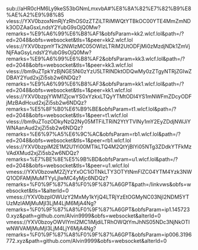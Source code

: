 sub://aHR0cHM6Ly9keS53bGNmLmxvbA#%E8%8A%82%E7%82%B9%E8%AE%A2%E9%98%85
vless://YXV0bzoxNmRjYzRhOS0zZTZiLTRiMWQtYTBkOC00YTE4MmZmNDk3ODZAaGsxLndsY2YubG9sOjQ0Mw?remarks=%E9%A6%99%E6%B8%AF1&obfsParam=kk2.wlcf.lol&path=/?ed=2048&obfs=websocket&tls=1&peer=kk2.wlcf.lol
vless://YXV0bzpmYTk2NWIzMC05OWIzLTRiM2UtODFjMi0zMzdjNDk1ZmVjNjFAaGsyLndsY2YubG9sOjQ0Mw?remarks=%E9%A6%99%E6%B8%AF2&obfsParam=kk3.wlcf.lol&path=/?ed=2048&obfs=websocket&tls=1&peer=kk3.wlcf.lol
vless://bm9uZTpkYzBjNGE5Ni0zYzU5LTRlNDktODQwMy0zZTgyNTRjZGIwZDBAY2Yud2xjZi5sb2w6NDQz?remarks=%E9%A6%99%E6%B8%AF3&obfsParam=kk1.wlcf.lol&path=/?ed=2048&obfs=websocket&tls=1&peer=kk1.wlcf.lol
vless://YXV0bzpjYWM1ZjcwYS0xYzkxLTQyYTMtODI4YS1mNWFmZDcyODFjMzBAdHcud2xjZi5sb2w6NDQz?remarks=%E5%8F%B0%E6%B9%BE&obfsParam=t1.wlcf.lol&path=/?ed=2048&obfs=websocket&tls=1&peer=t1.wlcf.lol
vless://bm9uZTozODkyNzQ2Ny05MTFiLTRiN2YtYTVlNy1mY2EyZDdjNWJiYWNAanAud2xjZi5sb2w6NDQz?remarks=%E6%97%A5%E6%9C%AC&obfsParam=rb1.wlcf.lol&path=/?ed=2048&obfs=websocket&tls=1&peer=rb1.wlcf.lol
vless://YXV0bzpiM2E1M2U1Yi00MTlkLTQ4M2QtYjBlYi05NTg3ZDdkYTFkMzVAdXMud2xjZi5sb2w6NDQz?remarks=%E7%BE%8E%E5%9B%BD&obfsParam=u1.wlcf.lol&path=/?ed=2048&obfs=websocket&tls=1&peer=u1.wlcf.lol
vmess://YXV0bzowM2ZjYzYxOC1iOTNkLTY3OTYtNmFlZC04YTM4Yzk3NWQ1ODFAMjMuMTYyLjIwMC4yMjc6NDQz?remarks=%F0%9F%87%A8%F0%9F%87%A6GPT&path=/linkvws&obfs=websocket&tls=1&alterId=0
vmess://YXV0bzplOWUzY2MxMy1kYjQ4LTRjYzEtOGMyNC03NjI2NDM5YTUzMzlAMjMuMjI3LjM4LjM6MjA4Ng?remarks=%F0%9F%87%A8%F0%9F%87%A6GPT&obfsParam=ip1.1457230.xyz&path=github.com/Alvin9999&obfs=websocket&alterId=0
vmess://YXV0bzoyOWVlYmI2MC1iMjdiLTRhOWQtYmJhNS05NDc3NjNkOTIwNWVAMjMuMjI3LjM4LjY6MjA4Ng?remarks=%F0%9F%87%A8%F0%9F%87%A6GPT&obfsParam=ip006.3196772.xyz&path=github.com/Alvin9999&obfs=websocket&alterId=0